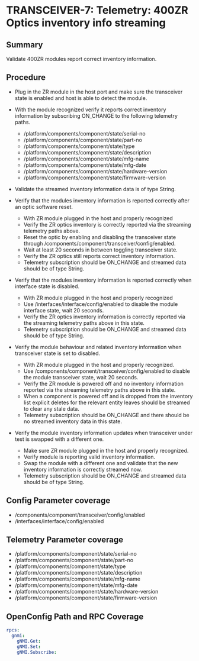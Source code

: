 # TRANSCEIVER-7: Telemetry: 400ZR Optics inventory info streaming

## Summary

Validate 400ZR modules report correct inventory information.

## Procedure

*   Plug in the ZR module in the host port and make sure the transceiver 
    state is enabled and host is able to detect the module.
*   With the module recognized verify it reports correct inventory
    information by subscribing ON_CHANGE to the following telemetry paths.

    *   /platform/components/component/state/serial-no
    *   /platform/components/component/state/part-no
    *   /platform/components/component/state/type
    *   /platform/components/component/state/description
    *   /platform/components/component/state/mfg-name
    *   /platform/components/component/state/mfg-date
    *   /platform/components/component/state/hardware-version
    *   /platform/components/component/state/firmware-version

*   Validate the streamed inventory information data is of type String.

*   Verify that the modules inventory information is reported correctly after
    an optic software reset.

    *   With ZR module plugged in the host and properly recognized 
    *   Verify the ZR optics inventory is correctly reported via the 
        streaming telemetry paths above.
    *   Reset the optic by enabling and disabling the transceiver state
        through /components/component/transceiver/config/enabled.
    *   Wait at least 20 seconds in between toggling transceiver state.
    *   Verify the ZR optics still reports correct inventory information.
    *   Telemetry subscription should be ON_CHANGE and streamed data should
        be of type String.

*   Verify that the modules inventory information is reported correctly when
    interface state is disabled.

    *   With ZR module plugged in the host and properly recognized
    *   Use /interfaces/interface/config/enabled to disable the module
        interface state, wait 20 seconds. 
    *   Verify the ZR optics inventory information is correctly reported via
        the streaming telemetry paths above in this state.
    *   Telemetry subscription should be ON_CHANGE and streamed data should
        be of type String.

*   Verify the module behaviour and related inventory information when
    transceiver state is set to disabled.

    *   With ZR module plugged in the host and properly recognized.
    *   Use /components/component/transceiver/config/enabled to disable the
        module transceiver state, wait 20 seconds. 
    *   Verify the ZR module is powered off and no inventory information
        reported via the streaming telemetry paths above in this state.
    *   When a component is powered off and is dropped from the inventory list
        explicit deletes for the relevant entity leaves should be streamed
        to clear any stale data.
    *   Telemetry subscription should be ON_CHANGE and there should be no
        streamed inventory data in this state.

*   Verify the module inventory information updates when transceiver under test
    is swapped with a different one.
    *   Make sure ZR module plugged in the host and properly recognized.
    *   Verify module is reporting valid inventory information.
    *   Swap the module with a different one and validate that the new
        inventory information is correctly streamed now.  
    *   Telemetry subscription should be ON_CHANGE and streamed data should
        be of type String.

## Config Parameter coverage

*   /components/component/transceiver/config/enabled
*   /interfaces/interface/config/enabled

## Telemetry Parameter coverage

*   /platform/components/component/state/serial-no
*   /platform/components/component/state/part-no
*   /platform/components/component/state/type
*   /platform/components/component/state/description
*   /platform/components/component/state/mfg-name
*   /platform/components/component/state/mfg-date
*   /platform/components/component/state/hardware-version
*   /platform/components/component/state/firmware-version

## OpenConfig Path and RPC Coverage
```yaml
rpcs:
  gnmi:
    gNMI.Get:
    gNMI.Set:
    gNMI.Subscribe:
```
